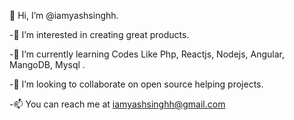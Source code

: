 👋 Hi, I’m @iamyashsinghh.

-👀 I’m interested in creating great products.

-🌱 I’m currently learning Codes Like Php, Reactjs, Nodejs, Angular, MangoDB, Mysql .

-💞️ I’m looking to collaborate on open source helping projects.

-📫 You can reach me at iamyashsinghh@gmail.com
